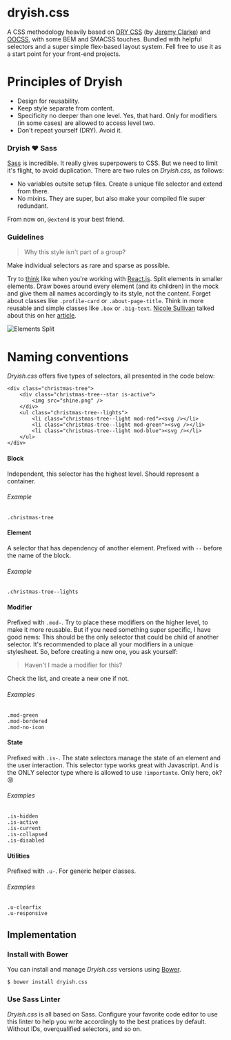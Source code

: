 dryish.css
==========

A CSS methodology heavily based on [DRY CSS](http://www.slideshare.net/jeremyclarke/dry-css-a-dontrepeatyourself-methodology-for-creating-efficient-unified-and-scalable-stylesheets) (by [Jeremy Clarke](http://simianuprising.com/)) and [OOCSS](http://www.slideshare.net/stubbornella/object-oriented-css), with some BEM and SMACSS touches. Bundled with helpful selectors and a super simple flex-based layout system. Fell free to use it as a start point for your front-end projects.

# Principles of Dryish

- Design for reusability.
- Keep style separate from content.
- Specificity no deeper than one level. Yes, that hard. Only for modifiers (in some cases) are allowed to access level two.
- Don't repeat yourself (DRY). Avoid it.

### Dryish :heart: Sass

[Sass](http://sass-lang.com/) is incredible. It really gives superpowers to CSS. But we need to limit it's flight, to avoid duplication. There are two rules on *Dryish.css*, as follows:

- No variables outsite setup files. Create a unique file selector and extend from there.
- No mixins. They are super, but also make your compiled file super redundant.

From now on, `@extend` is your best friend.

### Guidelines

> Why this style isn't part of a group?

Make individual selectors as rare and sparse as possible.

Try to [think](https://facebook.github.io/react/docs/thinking-in-react.html) like when you're working with [React.js](https://facebook.github.io/react). Split elements in smaller elements. Draw boxes around every element (and its children) in the mock and give them all names accordingly to its style, not the content. Forget about classes like `.profile-card` or `.about-page-title`. Think in more reusable and simple classes like `.box` or `.big-text`. [Nicole Sullivan](http://www.stubbornella.org/content/author/nicole/) talked about this on her [article](http://www.stubbornella.org/content/2010/06/25/the-media-object-saves-hundreds-of-lines-of-code/).

![Elements Split](http://s16.postimg.org/pksoh3yjp/dryish_elements_split.png)

# Naming conventions

*Dryish.css* offers five types of selectors, all presented in the code below:

```
<div class="christmas-tree">
    <div class="christmas-tree--star is-active">
        <img src="shine.png" />
    </div>
    <ul class="christmas-tree--lights">
        <li class="christmas-tree--light mod-red"><svg /></li>
        <li class="christmas-tree--light mod-green"><svg /></li>
        <li class="christmas-tree--light mod-blue"><svg /></li>
    </ul>
</div>
```

#### Block
Independent, this selector has the highest level. Should represent a container.

###### Example
`.christmas-tree`

#### Element
A selector that has dependency of another element. Prefixed with `--` before the name of the block.

###### Example
`.christmas-tree--lights`

#### Modifier
Prefixed with `.mod-`. Try to place these modifiers on the higher level, to make it more reusable. But if you need something super specific, I have good news: This should be the only selector that could be child of another selector. It's recommended to place all your modifiers in a unique stylesheet. So, before creating a new one, you ask yourself:

> Haven't I made a modifier for this?

Check the list, and create a new one if not.

###### Examples
```
.mod-green
.mod-bordered
.mod-no-icon
```

#### State
Prefixed with `.is-`. The state selectors manage the state of an element and the user interaction. This selector type works great with Javascript. And is the ONLY selector type where is allowed to use `!importante`. Only here, ok? :rage:

###### Examples
```
.is-hidden
.is-active
.is-current
.is-collapsed
.is-disabled
```

#### Utilities
Prefixed with `.u-`. For generic helper classes.

###### Examples
```
.u-clearfix
.u-responsive
```

## Implementation

### Install with Bower

You can install and manage *Dryish.css* versions using [Bower](http://bower.io).

```
$ bower install dryish.css
```

### Use Sass Linter

*Dryish.css* is all based on Sass. Configure your favorite code editor to use this linter to help you write accordingly to the best pratices by default. Without IDs, overqualified selectors, and so on.
